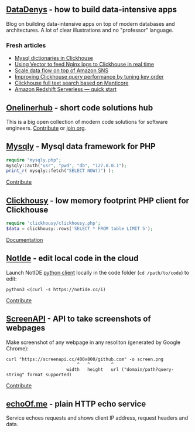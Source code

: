 ## [DataDenys](https://medium.com/datadenys) - how to build data-intensive apps
Blog on building data-intensive apps on top of modern databases and architectures. A lot of clear illustrations and no "professor" language.

### Fresh articles
- [Mysql dictionaries in Clickhouse](https://medium.com/datadenys/using-mysql-table-as-dictionary-in-clickhouse-to-enrich-data-96d59fc3d556)
- [Using Vector to feed Nginx logs to Clickhouse in real time](https://medium.com/datadenys/using-vector-to-feed-nginx-logs-to-clickhouse-in-real-time-197745d9e88b)
- [Scale data flow on top of Amazon SNS](https://medium.com/datadenys/scale-data-flow-on-top-of-amazon-sns-47a5ecf6af91)
- [Improving Clickhouse query performance by tuning key order](https://medium.com/datadenys/improving-clickhouse-query-performance-tuning-key-order-f406db7cfeb9)
- [Clickhouse full text search based on Manticore](https://medium.com/datadenys/clickhouse-full-text-search-based-on-manticore-e0fb8de080a6)
- [Amazon Redshift Serverless — quick start](https://medium.com/datadenys/amazon-redshift-serverless-quick-start-8f3cbc9b4a11)

## [Onelinerhub](https://github.com/Onelinerhub) - short code solutions hub
This is a big open collection of modern code solutions for software engineers.
[Contribute](https://github.com/Onelinerhub/onelinerhub) or [join org](https://github.com/Onelinerhub).

## [Mysqly](https://mysqly.com/) - Mysql data framework for PHP

```php
require "mysqly.php";
mysqly::auth("usr", "pwd", "db", "127.0.0.1");
print_r( mysqly::fetch("SELECT NOW()") );
```

[Contribute](https://github.com/mrcrypster/mysqly)

## [Clickhousy](https://github.com/mrcrypster/clickhousy) - low memory footprint PHP client for Clickhouse

```php
require 'clickhousy/clickhousy.php';
$data = clickhousy::rows('SELECT * FROM table LIMIT 5');
```

[Documentation](https://github.com/mrcrypster/clickhousy)

## [NotIde](https://notide.cc/) - edit local code in the cloud

Launch NotIDE [python client](https://github.com/mrcrypster/notide/blob/main/notide.py) locally in the code folder (`cd /path/to/code`) to edit:
```
python3 <(curl -s https://notide.cc/i)
```

[Contribute](https://github.com/mrcrypster/notide)

## [ScreenAPI](https://screenapi.cc/) - API to take screenshots of webpages

Make screenshot of any webpage in any resoliton (generated by Google Chrome):
```
curl "https://screenapi.cc/400x800/github.com" -o screen.png
                           ^   ^        ^
                       width   height   url ("domain/path?query-string" format supported)
```
[Contribute](https://github.com/mrcrypster/screenapi)

## [echoOf.me](https://echoof.me/) - plain HTTP echo service
Service echoes requests and shows client IP address, request headers and data.
